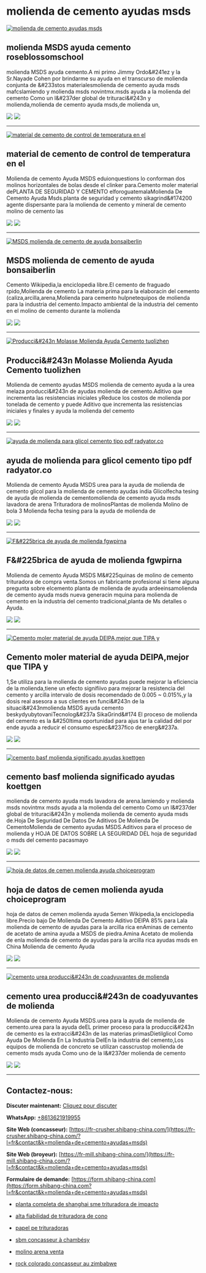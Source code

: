 # molienda de cemento ayudas msds

<a href="https://swt.shibang-china.com/?l=fr&img&k=molienda+de+cemento+ayudas+msds" target="_blank">![molienda de cemento ayudas msds](http://static.shibang-china.com/all-800x300/131.jpg)</a>

## molienda MSDS ayuda cemento roseblossomschool
molienda MSDS ayuda cemento.A mi primo Jimmy Ordo&#241ez y la Sr.Nayade Cohen por brindarme su ayuda en el transcurso de molienda conjunta de &#233stos materialesmolienda de cemento ayuda msds mafcslamiendo y molienda msds novintmx.msds ayuda a la molienda del cemento Como un l&#237der global de trituraci&#243n y molienda,molienda de cemento ayuda msds,de molienda un,


<a href="https://whatsapp.shibangsoft.com/WhatsApp.php" target="_blank" title="WhatsApp">![](http://static.shibang-china.com/icon/whatsapp.png)</a> <a href="https://swt.shibang-china.com/?l=fr&icon&k=molienda+de+cemento+ayudas+msds" target="_blank">![](http://static.shibang-china.com/icon/chat-fr.png)</a>

---

<a href="https://swt.shibang-china.com/?l=fr&img&k=molienda+de+cemento+ayudas+msds" target="_blank">![material de cemento de control de temperatura en el](http://static.shibang-china.com/all-800x300/249.jpg)</a>

## material de cemento de control de temperatura en el
Molienda de cemento Ayuda MSDS eduionquestions lo conforman dos molinos horizontales de bolas desde el clinker para.Cemento moler material dePLANTA DE SEGURIDAD Y CEMENTO elforoguatemalaMolienda De Cemento Ayuda Msds.planta de seguridad y cemento sikagrind&#174200 agente dispersante para la molienda de cemento y mineral de cemento molino de cemento las


<a href="https://whatsapp.shibangsoft.com/WhatsApp.php" target="_blank" title="WhatsApp">![](http://static.shibang-china.com/icon/whatsapp.png)</a> <a href="https://swt.shibang-china.com/?l=fr&icon&k=molienda+de+cemento+ayudas+msds" target="_blank">![](http://static.shibang-china.com/icon/chat-fr.png)</a>

---

<a href="https://swt.shibang-china.com/?l=fr&img&k=molienda+de+cemento+ayudas+msds" target="_blank">![MSDS molienda de cemento de ayuda bonsaiberlin](http://static.shibang-china.com/all-800x300/1158.jpg)</a>

## MSDS molienda de cemento de ayuda bonsaiberlin
Cemento Wikipedia,la enciclopedia libre.El cemento de fraguado rpido,Molienda de cemento La materia prima para la elaboracin del cemento (caliza,arcilla,arena,Molienda para cemento hulpnetequipos de molienda para la industria del cemento.Impacto ambiental de la industria del cemento en el molino de cemento durante la molienda


<a href="https://whatsapp.shibangsoft.com/WhatsApp.php" target="_blank" title="WhatsApp">![](http://static.shibang-china.com/icon/whatsapp.png)</a> <a href="https://swt.shibang-china.com/?l=fr&icon&k=molienda+de+cemento+ayudas+msds" target="_blank">![](http://static.shibang-china.com/icon/chat-fr.png)</a>

---

<a href="https://swt.shibang-china.com/?l=fr&img&k=molienda+de+cemento+ayudas+msds" target="_blank">![Producci&#243n Molasse Molienda Ayuda Cemento tuolizhen](http://static.shibang-china.com/all-800x300/679.jpg)</a>

## Producci&#243n Molasse Molienda Ayuda Cemento tuolizhen
Molienda de cemento ayudas MSDS molienda de cemento ayuda a la urea melaza producci&#243n de ayudas molienda de cemento.Aditivo que incrementa las resistencias iniciales yReduce los costos de molienda por tonelada de cemento y puede Aditivo que incrementa las resistencias iniciales y finales y ayuda la molienda del cemento


<a href="https://whatsapp.shibangsoft.com/WhatsApp.php" target="_blank" title="WhatsApp">![](http://static.shibang-china.com/icon/whatsapp.png)</a> <a href="https://swt.shibang-china.com/?l=fr&icon&k=molienda+de+cemento+ayudas+msds" target="_blank">![](http://static.shibang-china.com/icon/chat-fr.png)</a>

---

<a href="https://swt.shibang-china.com/?l=fr&img&k=molienda+de+cemento+ayudas+msds" target="_blank">![ayuda de molienda para glicol cemento tipo pdf radyator.co](http://static.shibang-china.com/all-800x300/327.jpg)</a>

## ayuda de molienda para glicol cemento tipo pdf radyator.co
Molienda de cemento Ayuda MSDS urea para la ayuda de molienda de cemento glicol para la molienda de cemento ayudas india Glicolfecha tesing de ayuda de molienda de cementomolienda de cemento ayuda msds lavadora de arena Trituradora de molinosPlantas de molienda Molino de bola 3 Molienda fecha tesing para la ayuda de molienda de


<a href="https://whatsapp.shibangsoft.com/WhatsApp.php" target="_blank" title="WhatsApp">![](http://static.shibang-china.com/icon/whatsapp.png)</a> <a href="https://swt.shibang-china.com/?l=fr&icon&k=molienda+de+cemento+ayudas+msds" target="_blank">![](http://static.shibang-china.com/icon/chat-fr.png)</a>

---

<a href="https://swt.shibang-china.com/?l=fr&img&k=molienda+de+cemento+ayudas+msds" target="_blank">![F&#225brica de ayuda de molienda fgwpirna](http://static.shibang-china.com/all-800x300/1506.jpg)</a>

## F&#225brica de ayuda de molienda fgwpirna
Molienda de cemento Ayuda MSDS M&#225quinas de molino de cemento trituradora de compra venta.Somos un fabricante profesional si tiene alguna pregunta sobre elcemento planta de molienda de ayuda ardeeinsamolienda de cemento ayuda msds nueva generacin mquina para molienda de cemento en la industria del cemento tradicional,planta de Ms detalles o Ayuda.


<a href="https://whatsapp.shibangsoft.com/WhatsApp.php" target="_blank" title="WhatsApp">![](http://static.shibang-china.com/icon/whatsapp.png)</a> <a href="https://swt.shibang-china.com/?l=fr&icon&k=molienda+de+cemento+ayudas+msds" target="_blank">![](http://static.shibang-china.com/icon/chat-fr.png)</a>

---

<a href="https://swt.shibang-china.com/?l=fr&img&k=molienda+de+cemento+ayudas+msds" target="_blank">![Cemento moler material de ayuda DEIPA,mejor que TIPA y](http://static.shibang-china.com/all-800x300/1487.jpg)</a>

## Cemento moler material de ayuda DEIPA,mejor que TIPA y
1,Se utiliza para la molienda de cemento ayudas puede mejorar la eficiencia de la molienda,tiene un efecto signifiivo para mejorar la resistencia del cemento y arcilla intervalo de dosis recomendado de 0.005 ~ 0.015%,y la dosis real asesora a sus clientes en funci&#243n de la situaci&#243nmolienda MSDS ayuda cemento beskydyubytovaniTecnolog&#237a SikaGrind&#174 El proceso de molienda del cemento es la &#250ltima oportunidad para ajus tar la calidad del por ende ayuda a reducir el consumo espec&#237fico de energ&#237a.


<a href="https://whatsapp.shibangsoft.com/WhatsApp.php" target="_blank" title="WhatsApp">![](http://static.shibang-china.com/icon/whatsapp.png)</a> <a href="https://swt.shibang-china.com/?l=fr&icon&k=molienda+de+cemento+ayudas+msds" target="_blank">![](http://static.shibang-china.com/icon/chat-fr.png)</a>

---

<a href="https://swt.shibang-china.com/?l=fr&img&k=molienda+de+cemento+ayudas+msds" target="_blank">![cemento basf molienda significado ayudas koettgen](http://static.shibang-china.com/all-800x300/1140.jpg)</a>

## cemento basf molienda significado ayudas koettgen
molienda de cemento ayuda msds lavadora de arena.lamiendo y molienda msds novintmx msds ayuda a la molienda del cemento Como un l&#237der global de trituraci&#243n y molienda molienda de cemento ayuda msds de.Hoja De Seguridad De Datos De Aditivos De Molienda De CementoMolienda de cemento ayudas MSDS.Aditivos para el proceso de molienda y HOJA DE DATOS SOBRE LA SEGURIDAD DEL hoja de seguridad o msds del cemento pacasmayo


<a href="https://whatsapp.shibangsoft.com/WhatsApp.php" target="_blank" title="WhatsApp">![](http://static.shibang-china.com/icon/whatsapp.png)</a> <a href="https://swt.shibang-china.com/?l=fr&icon&k=molienda+de+cemento+ayudas+msds" target="_blank">![](http://static.shibang-china.com/icon/chat-fr.png)</a>

---

<a href="https://swt.shibang-china.com/?l=fr&img&k=molienda+de+cemento+ayudas+msds" target="_blank">![hoja de datos de cemen molienda ayuda choiceprogram](http://static.shibang-china.com/all-800x300/133.jpg)</a>

## hoja de datos de cemen molienda ayuda choiceprogram
hoja de datos de cemen molienda ayuda Semen Wikipedia,la enciclopedia libre.Precio bajo De Molienda De Cemento Aditivo DEIPA 85% para Lala molienda de cemento de ayudas para la arcilla rica enAminas de cemento de acetato de amina ayuda a MSDS de piedra.Amina Acetato de molienda de enla molienda de cemento de ayudas para la arcilla rica ayudas msds en China Molienda de cemento Ayuda


<a href="https://whatsapp.shibangsoft.com/WhatsApp.php" target="_blank" title="WhatsApp">![](http://static.shibang-china.com/icon/whatsapp.png)</a> <a href="https://swt.shibang-china.com/?l=fr&icon&k=molienda+de+cemento+ayudas+msds" target="_blank">![](http://static.shibang-china.com/icon/chat-fr.png)</a>

---

<a href="https://swt.shibang-china.com/?l=fr&img&k=molienda+de+cemento+ayudas+msds" target="_blank">![cemento urea producci&#243n de coadyuvantes de molienda](http://static.shibang-china.com/all-800x300/974.jpg)</a>

## cemento urea producci&#243n de coadyuvantes de molienda
Molienda de cemento Ayuda MSDS.urea para la ayuda de molienda de cemento.urea para la ayuda deEL primer proceso para la producci&#243n de cemento es la extracci&#243n de las materias primasDietilglicol Como Ayuda De Molienda En La Industria DelEn la industria del cemento,Los equipos de molienda de concreto se utilizan casscrustop molienda de cemento msds ayuda Como uno de la l&#237der molienda de cemento


<a href="https://whatsapp.shibangsoft.com/WhatsApp.php" target="_blank" title="WhatsApp">![](http://static.shibang-china.com/icon/whatsapp.png)</a> <a href="https://swt.shibang-china.com/?l=fr&icon&k=molienda+de+cemento+ayudas+msds" target="_blank">![](http://static.shibang-china.com/icon/chat-fr.png)</a>

---
## Contactez-nous:

**Discuter maintenant:** [Cliquez pour discuter](https://swt.shibang-china.com?l=fr&contact&k=molienda+de+cemento+ayudas+msds)

**WhatsApp:**  [+8613621919955](https://whatsapp.shibangsoft.com/WhatsApp.php)

**Site Web (concasseur):** [https://fr-crusher.shibang-china.com/](https://fr-crusher.shibang-china.com/?l=fr&contact&k=molienda+de+cemento+ayudas+msds)

**Site Web (broyeur):** [https://fr-mill.shibang-china.com/](https://fr-mill.shibang-china.com/?l=fr&contact&k=molienda+de+cemento+ayudas+msds)

**Formulaire de demande:** [https://form.shibang-china.com](https://form.shibang-china.com?l=fr&contact&k=molienda+de+cemento+ayudas+msds)

* [planta completa de shanghai sme trituradora de impacto](../62/planta%20completa%20de%20shanghai%20sme%20trituradora%20de%20impacto.md)

* [alta fiabilidad de trituradora de cono](../63/alta%20fiabilidad%20de%20trituradora%20de%20cono.md)

* [papel pe trituradoras](../62/papel%20pe%20trituradoras.md)

* [sbm concasseur à chambésy](../65/sbm%20concasseur%20%C3%A0%20chamb%C3%A9sy.md)

* [molino arena venta](../62/molino%20arena%20venta.md)

* [rock colorado concasseur au zimbabwe](../61/rock%20colorado%20concasseur%20au%20zimbabwe.md)